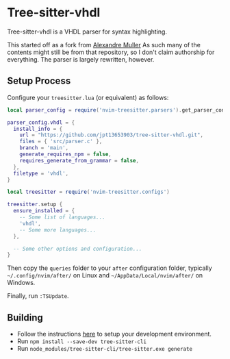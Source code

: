 # Tree-sitter-vhdl

Tree-sitter-vhdl is a VHDL parser for syntax highlighting.

This started off as a fork from [Alexandre Muller](https://github.com/alemuller/tree-sitter-vhdl)
As such many of the contents might still be from that repository, so I don't
claim authorship for everything.  The parser is largely rewritten, however.

## Setup Process

Configure your `treesitter.lua` (or equivalent) as follows:

```lua
local parser_config = require('nvim-treesitter.parsers').get_parser_configs()

parser_config.vhdl = {
  install_info = {
    url = "https://github.com/jpt13653903/tree-sitter-vhdl.git",
    files = { 'src/parser.c' },
    branch = 'main',
    generate_requires_npm = false,
    requires_generate_from_grammar = false,
  },
  filetype = 'vhdl',
}

local treesitter = require('nvim-treesitter.configs')

treesitter.setup {
  ensure_installed = {
    -- Some list of languages...
    'vhdl',
    -- Some more languages...
  },

  -- Some other options and configuration...
}
```

Then copy the `queries` folder to your `after` configuration folder,
typically `~/.config/nvim/after/` on Linux
and `~/AppData/Local/nvim/after/` on Windows.

Finally, run `:TSUpdate`.

## Building

- Follow the instructions
  [here](https://tree-sitter.github.io/tree-sitter/creating-parsers#getting-started)
  to setup your development environment.
- Run `npm install --save-dev tree-sitter-cli`
- Run `node_modules/tree-sitter-cli/tree-sitter.exe generate`
